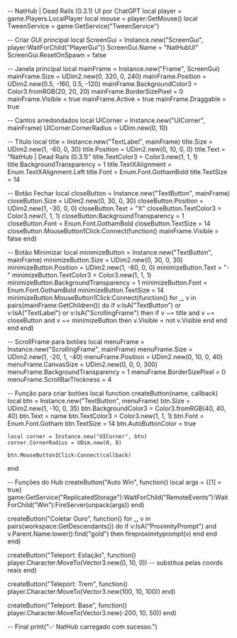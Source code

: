 -- NatHub | Dead Rails (0.3.1) UI por ChatGPT
local player = game.Players.LocalPlayer
local mouse = player:GetMouse()
local TweenService = game:GetService("TweenService")

-- Criar GUI principal
local ScreenGui = Instance.new("ScreenGui", player:WaitForChild("PlayerGui"))
ScreenGui.Name = "NatHubUI"
ScreenGui.ResetOnSpawn = false

-- Janela principal
local mainFrame = Instance.new("Frame", ScreenGui)
mainFrame.Size = UDim2.new(0, 320, 0, 240)
mainFrame.Position = UDim2.new(0.5, -160, 0.5, -120)
mainFrame.BackgroundColor3 = Color3.fromRGB(20, 20, 20)
mainFrame.BorderSizePixel = 0
mainFrame.Visible = true
mainFrame.Active = true
mainFrame.Draggable = true

-- Cantos arredondados
local UICorner = Instance.new("UICorner", mainFrame)
UICorner.CornerRadius = UDim.new(0, 10)

-- Título
local title = Instance.new("TextLabel", mainFrame)
title.Size = UDim2.new(1, -60, 0, 30)
title.Position = UDim2.new(0, 10, 0, 0)
title.Text = "NatHub | Dead Rails (0.3.1)"
title.TextColor3 = Color3.new(1, 1, 1)
title.BackgroundTransparency = 1
title.TextXAlignment = Enum.TextXAlignment.Left
title.Font = Enum.Font.GothamBold
title.TextSize = 14

-- Botão Fechar
local closeButton = Instance.new("TextButton", mainFrame)
closeButton.Size = UDim2.new(0, 30, 0, 30)
closeButton.Position = UDim2.new(1, -30, 0, 0)
closeButton.Text = "X"
closeButton.TextColor3 = Color3.new(1, 1, 1)
closeButton.BackgroundTransparency = 1
closeButton.Font = Enum.Font.GothamBold
closeButton.TextSize = 14
closeButton.MouseButton1Click:Connect(function()
	mainFrame.Visible = false
end)

-- Botão Minimizar
local minimizeButton = Instance.new("TextButton", mainFrame)
minimizeButton.Size = UDim2.new(0, 30, 0, 30)
minimizeButton.Position = UDim2.new(1, -60, 0, 0)
minimizeButton.Text = "-"
minimizeButton.TextColor3 = Color3.new(1, 1, 1)
minimizeButton.BackgroundTransparency = 1
minimizeButton.Font = Enum.Font.GothamBold
minimizeButton.TextSize = 14
minimizeButton.MouseButton1Click:Connect(function()
	for _, v in pairs(mainFrame:GetChildren()) do
		if v:IsA("TextButton") or v:IsA("TextLabel") or v:IsA("ScrollingFrame") then
			if v ~= title and v ~= closeButton and v ~= minimizeButton then
				v.Visible = not v.Visible
			end
		end
	end
end)

-- ScrollFrame para botões
local menuFrame = Instance.new("ScrollingFrame", mainFrame)
menuFrame.Size = UDim2.new(1, -20, 1, -40)
menuFrame.Position = UDim2.new(0, 10, 0, 40)
menuFrame.CanvasSize = UDim2.new(0, 0, 0, 300)
menuFrame.BackgroundTransparency = 1
menuFrame.BorderSizePixel = 0
menuFrame.ScrollBarThickness = 4

-- Função para criar botões
local function createButton(name, callback)
	local btn = Instance.new("TextButton", menuFrame)
	btn.Size = UDim2.new(1, -10, 0, 35)
	btn.BackgroundColor3 = Color3.fromRGB(40, 40, 40)
	btn.Text = name
	btn.TextColor3 = Color3.new(1, 1, 1)
	btn.Font = Enum.Font.Gotham
	btn.TextSize = 14
	btn.AutoButtonColor = true

	local corner = Instance.new("UICorner", btn)
	corner.CornerRadius = UDim.new(0, 8)

	btn.MouseButton1Click:Connect(callback)
end

-- Funções do Hub
createButton("Auto Win", function()
	local args = {[1] = true}
	game:GetService("ReplicatedStorage"):WaitForChild("RemoteEvents"):WaitForChild("Win"):FireServer(unpack(args))
end)

createButton("Coletar Ouro", function()
	for _, v in pairs(workspace:GetDescendants()) do
		if v:IsA("ProximityPrompt") and v.Parent.Name:lower():find("gold") then
			fireproximityprompt(v)
		end
	end
end)

createButton("Teleport: Estação", function()
	player.Character:MoveTo(Vector3.new(0, 10, 0)) -- substitua pelas coords reais
end)

createButton("Teleport: Trem", function()
	player.Character:MoveTo(Vector3.new(100, 10, 100))
end)

createButton("Teleport: Base", function()
	player.Character:MoveTo(Vector3.new(-200, 10, 50))
end)

-- Final
print("✅ NatHub carregado com sucesso.")
